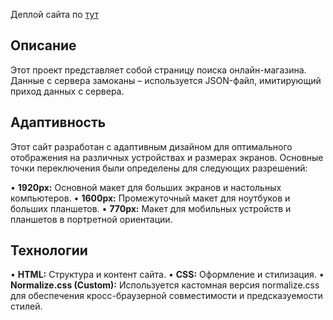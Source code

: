 Деплой сайта по [тут](https://website-02-hgg1lrewh-ekaterinas-projects-baa77f20.vercel.app/)

## Описание

Этот проект представляет собой страницу поиска онлайн-магазина. Данные с сервера замоканы – используется JSON-файл, имитирующий приход данных с сервера.

## Адаптивность

Этот сайт разработан с адаптивным дизайном для оптимального отображения на различных устройствах и размерах экранов.  Основные точки переключения были определены для следующих разрешений:

•   **1920px:** Основной макет для больших экранов и настольных компьютеров.
•   **1600px:** Промежуточный макет для ноутбуков и больших планшетов.
•   **770px:** Макет для мобильных устройств и планшетов в портретной ориентации.

## Технологии

•   **HTML:** Структура и контент сайта.
•   **CSS:** Оформление и стилизация.
•   **Normalize.css (Custom):**  Используется кастомная версия normalize.css для обеспечения кросс-браузерной совместимости и предсказуемости стилей.
